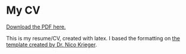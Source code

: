 # My CV
[Download the PDF here.](https://github.com/slashme/CV/raw/main/resume.pdf)

This is my resume/CV, created with latex. I based the formatting on
[the template created by Dr. Nico Krieger](https://github.com/GiantMolecularCloud/my-resume).

